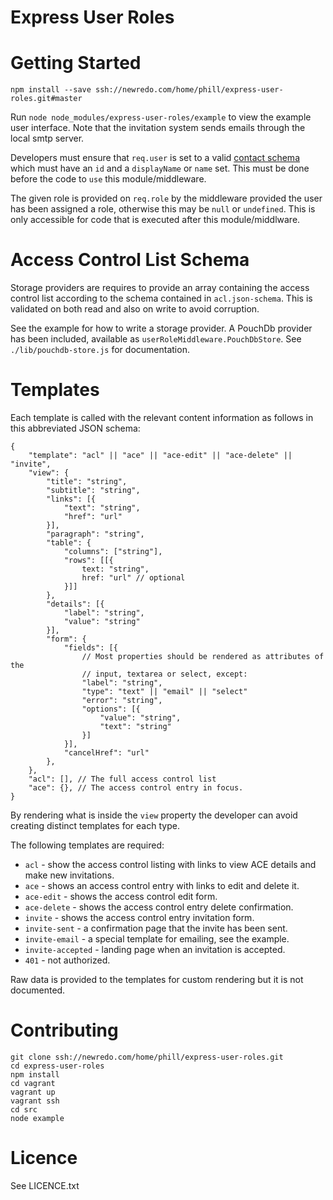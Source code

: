 Express User Roles
==================

Getting Started
===============

```
npm install --save ssh://newredo.com/home/phill/express-user-roles.git#master
```

Run `node node_modules/express-user-roles/example` to view the example user
interface. Note that the invitation system sends emails through the local smtp
server.

Developers must ensure that `req.user` is set to a valid
[contact schema](https://tools.ietf.org/html/draft-smarr-vcarddav-portable-contacts-00)
which must have an `id` and a `displayName` or `name` set. This must be done
before the code to `use` this module/middleware.

The given role is provided on `req.role` by the middleware provided the user
has been assigned a role, otherwise this may be `null` or `undefined`. This is
only accessible for code that is executed after this module/middlware.

Access Control List Schema
==========================

Storage providers are requires to provide an array containing the access
control list according to the schema contained in `acl.json-schema`. This is
validated on both read and also on write to avoid corruption.

See the example for how to write a storage provider. A PouchDb provider has
been included, available as `userRoleMiddleware.PouchDbStore`. See
`./lib/pouchdb-store.js` for documentation.

Templates
=========

Each template is called with the relevant content information as follows in this
abbreviated JSON schema:

```
{
    "template": "acl" || "ace" || "ace-edit" || "ace-delete" || "invite",
    "view": {
        "title": "string",
        "subtitle": "string",
        "links": [{
            "text": "string",
            "href": "url"
        }],
        "paragraph": "string",
        "table": {
            "columns": ["string"],
            "rows": [[{
                text: "string",
                href: "url" // optional
            }]]
        },
        "details": [{
            "label": "string",
            "value": "string"
        }],
        "form": {
            "fields": [{
                // Most properties should be rendered as attributes of the
                // input, textarea or select, except:
                "label": "string",
                "type": "text" || "email" || "select"
                "error": "string",
                "options": [{
                    "value": "string",
                    "text": "string"
                }]
            }],
            "cancelHref": "url"
        },
    },
    "acl": [], // The full access control list
    "ace": {}, // The access control entry in focus.
}
```

By rendering what is inside the `view` property the developer can avoid creating
distinct templates for each type.

The following templates are required:

* `acl` - show the access control listing with links to view ACE details and make new invitations.
* `ace` - shows an access control entry with links to edit and delete it.
* `ace-edit` - shows the access control edit form.
* `ace-delete` - shows the access control entry delete confirmation.
* `invite` - shows the access control entry invitation form.
* `invite-sent` - a confirmation page that the invite has been sent.
* `invite-email` - a special template for emailing, see the example.
* `invite-accepted` - landing page when an invitation is accepted.
* `401` - not authorized.

Raw data is provided to the templates for custom rendering but it is not
documented.

Contributing
============

```
git clone ssh://newredo.com/home/phill/express-user-roles.git
cd express-user-roles
npm install
cd vagrant
vagrant up
vagrant ssh
cd src
node example
```

Licence
=======

See LICENCE.txt
